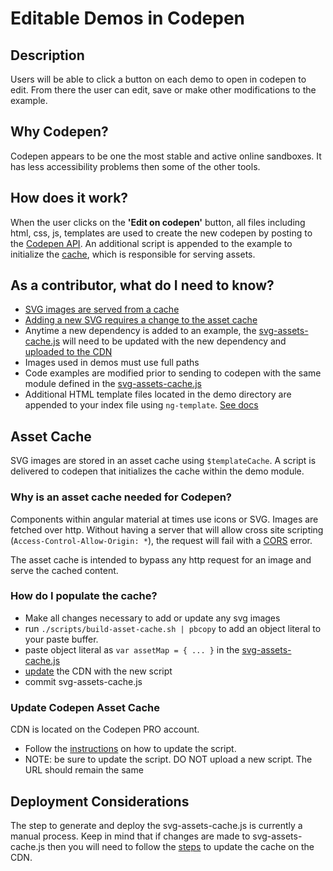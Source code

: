# Editable Demos in Codepen

## Description

Users will be able to click a button on each demo to open in codepen
to edit.  From there the user can edit, save or make other
modifications to the example.

## Why Codepen?

Codepen appears to be one the most stable and active online sandboxes.
It has less accessibility problems then some of the other tools.

## How does it work?

When the user clicks on the **'Edit on codepen'** button, all files including
html, css, js, templates are used to create the new codepen by posting
to the [Codepen API](http://blog.codepen.io/documentation/api/prefill/).  An
additional script is appended to the example to initialize the
[cache](#asset_cache), which is responsible for serving assets.

## As a contributor, what do I need to know?

* [SVG images are served from a cache](#asset_cache)
* [Adding a new SVG requires a change to the asset cache](#build_cache)
* Anytime a new dependency is added to an example, the [svg-assets-cache.js](../app/svg-assets-cache.js)
  will need to be updated with the new dependency and [uploaded to the
  CDN](#update_cdn)
* Images used in demos must use full paths
* Code examples are modified prior to sending to codepen with the same
  module defined in the [svg-assets-cache.js](../app/svg-assets-cache.js)
* Additional HTML template files located in the demo directory are appended to your index file using `ng-template`. [See docs](https://docs.angularjs.org/api/ng/directive/script)

## <a name="asset_cache"></a> Asset Cache

SVG images are stored in an asset cache using `$templateCache`.  A
script is delivered to codepen that initializes the cache within the
demo module.

### Why is an asset cache needed for Codepen?

Components within angular material at times use icons or SVG.  Images
are fetched over http.  Without having a server that will allow cross
site scripting (`Access-Control-Allow-Origin: *`), the request will
fail with a [CORS](https://developer.mozilla.org/en-US/docs/Web/HTTP/Access_control_CORS)
error.

The asset cache is intended to bypass any http request for an image
and serve the cached content.

### <a name="build_cache"></a> How do I populate the cache?

* Make all changes necessary to add or update any svg images
* run `./scripts/build-asset-cache.sh | pbcopy` to add an object
  literal to your paste buffer.
* paste object literal as `var assetMap = { ... }` in the
  [svg-assets-cache.js](../app/svg-assets-cache.js)
* [update](#update_cdn) the CDN with the new script
* commit svg-assets-cache.js

### <a name="update_cdn"></a> Update Codepen Asset Cache

CDN is located on the Codepen PRO account.

* Follow the [instructions](http://blog.codepen.io/documentation/pro-features/asset-hosting/#asset-manager) on how to update the script.
* NOTE: be sure to update the script. DO NOT upload a new script. The URL should remain the same

## Deployment Considerations

The step to generate and deploy the svg-assets-cache.js is currently a
manual process.  Keep in mind that if changes are made to
svg-assets-cache.js then you will need to follow the [steps](#update_cdn)
to update the cache on the CDN.
